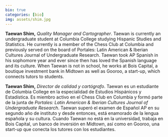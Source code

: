 ```yaml
---
bio: true
categories: [bio]
img: assets/shim.jpg 
---
```

**Taewan Shim,** *Quality Manager and Cartographer*. Taewan is currently an undergraduate student at Columbia College studying Hispanic Studies and Statistics. He currently is a member of the Chess Club at Columbia and previously served on the board of Portales: Latin American & Iberian Cultures Journal of Undergraduate Research. Taewan took AP Spanish in his sophomore year and ever since then has loved the Spanish language and its culture. When Taewan is not in school, he works at Bois Capital, a boutique investment bank in Midtown as well as Gooroo, a start-up, which connects tutors to students.

**Taewan Shim,** *Director de calidad y cartógrafo*. Taewan es un estudiante de Columbia College en la especialidad de Estudios Hispánicos y Estadística. Es miembro activo en el Chess Club en Columbia y formó parte de la junta de *Portales: Latin American & Iberian Cultures Journal of Undergraduate Research*. Taewan superó el examen de Español AP en su segundo año de instituto y desde entonces, está enamorado de la lengua española y su cultura. Cuando Taewan no está en la universidad, trabaja en Bois Capital, un banco de inversión en Midtown, así como en Gooroo, una start-up que conecta los tutores con los estudiantes.
